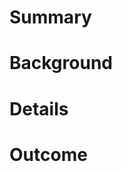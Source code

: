# Summary

<!-- In exactly one sentence, what needs to happen? -->

# Background

<!-- Give any background to the problem. When did you first notice it? What might be causing? Help me understand what is going on. -->

# Details

<!-- How do you think the issue should be solved? The details section is to describe the actual solution. What is the best way to solve the problem? If you're not sure, take a best guess. -->

# Outcome

<!-- In exactly one sentence, what will happen if this problem or need is solved? What is the benefit? -->
